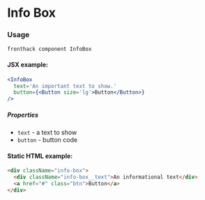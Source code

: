 # Info Box

### Usage

```
fronthack component InfoBox
```

#### JSX example:

```jsx
<InfoBox
  text='An important text to show.'
  button={<Button size='lg'>Button</Button>}
/>
```

##### Properties

* `text` - a text to show
* `button` - button code


#### Static HTML example:

```html
<div className="info-box">
  <div className="info-box__text">An informational text</div>
  <a href="#" class="btn">Button</a>
</div>
```